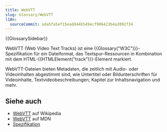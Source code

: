 ```yaml
---
title: WebVTT
slug: Glossary/WebVTT
l10n:
  sourceCommit: ada5fa5ef15eadd44b549ecf906423b4a2092f34
---
```


{{GlossarySidebar}}

WebVTT (Web Video Text Tracks) ist eine {{Glossary("W3C")}}-Spezifikation für ein Dateiformat, das Textspur-Ressourcen in Kombination mit dem HTML-{{HTMLElement("track")}}-Element markiert.

WebVTT-Dateien bieten Metadaten, die zeitlich mit Audio- oder Videoinhalten abgestimmt sind, wie Untertitel oder Bildunterschriften für Videoinhalte, Textvideobeschreibungen, Kapitel zur Inhaltsnavigation und mehr.

## Siehe auch

- [WebVTT](https://en.wikipedia.org/wiki/WebVTT) auf Wikipedia
- [WebVTT](/de/docs/Web/API/WebVTT_API) auf MDN
- [Spezifikation](https://www.w3.org/TR/webvtt1/)
